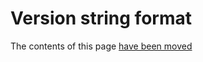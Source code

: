 # Version string format

The contents of this page [have been moved](https://canonical-ubuntu-project.readthedocs-hosted.com/how-ubuntu-is-made/concepts/version-strings/)

